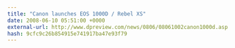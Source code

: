 ```yaml
---
title: "Canon launches EOS 1000D / Rebel XS"
date: 2008-06-10 05:51:00 +0000
external-url: http://www.dpreview.com/news/0806/08061002canon1000d.asp
hash: 9cfc9c26b854915e741917ba47e93f79
---
```



